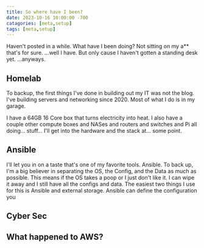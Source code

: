 ```yaml
---
title: So where have I been? 
date: 2023-10-16 10:00:00 -700
catagories: [meta,setup]
tags: [meta,setup]
---
```

Haven't posted in a while. What have I been doing? Not sitting on my a\*\* that's for sure. ...well I have. But only cause I haven't gotten a standing desk yet. ...anyways.
## Homelab

To backup, the first things I've done in building out my IT was not the blog. I've building servers and networking since 2020. Most of what I do is in my garage. 

I have a 64GB 16 Core box that turns electricity into heat. I also have a couple other compute boxes and NASes and routers and switches and Pi all doing... stuff... I'll get into the hardware and the stack at... some point. 

## Ansible 

I'll let you in on a taste that's one of my favorite tools. Ansible. To back up, I'm a big believer in separating the OS, the Config, and the Data as much as possible. This means if the OS takes a poop or I just don't like it. I can wipe it away and I still have all the configs and data. The easiest two things I use for this is Ansible and external storage. Ansible can define the configuration you 


## Cyber Sec

## What happened to AWS?